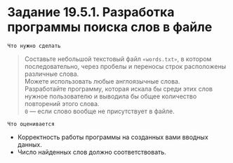 # Задание 19.5.1. Разработка программы поиска слов в файле
`Что нужно сделать`

> Составьте небольшой текстовый файл `«words.txt»`, в котором последовательно, через пробелы и переносы строк расположены различные слова. <br>
Можете использовать любые англоязычные слова. <br>
Разработайте программу, которая искала бы среди этих слов нужное пользователю и выводила бы общее количество повторений этого слова. <br>`0` — если слово вообще не присутствует в файле.

`Что оценивается`
* Корректность работы программы на созданных вами вводных данных. 
* Число найденных слов должно соответствовать.